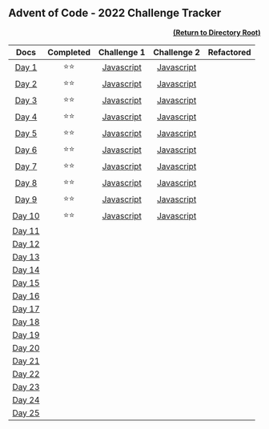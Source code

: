 ## Advent of Code - 2022 Challenge Tracker

[<p align="right">**(Return to Directory Root)**</p>](https://github.com/BeckTimothy/Advent-of-Code/)

|                    **Docs**                    | **Completed** |                                               **Challenge 1**                                               |                                               **Challenge 2**                                               | **Refactored** |
|:----------------------------------------------:|:-------------:|:-----------------------------------------------------------------------------------------------------------:|:-----------------------------------------------------------------------------------------------------------:|:---------:|
|  [Day 1](https://adventofcode.com/2022/day/1)  | :star::star:  | [Javascript](https://github.com/BeckTimothy/Advent-of-Code/blob/master/2022/12-01-22/challenge-1/script.js) | [Javascript](https://github.com/BeckTimothy/Advent-of-Code/blob/master/2022/12-01-22/challenge-2/script.js) |  |
|  [Day 2](https://adventofcode.com/2022/day/2)  | :star::star:  | [Javascript](https://github.com/BeckTimothy/Advent-of-Code/blob/master/2022/12-02-22/challenge-1/script.js) | [Javascript](https://github.com/BeckTimothy/Advent-of-Code/blob/master/2022/12-02-22/challenge-2/script.js) |  |
|  [Day 3](https://adventofcode.com/2022/day/3)  | :star::star:  | [Javascript](https://github.com/BeckTimothy/Advent-of-Code/blob/master/2022/12-03-22/challenge-1/script.js) | [Javascript](https://github.com/BeckTimothy/Advent-of-Code/blob/master/2022/12-03-22/challenge-2/script.js) |  |
|  [Day 4](https://adventofcode.com/2022/day/4)  | :star::star:  | [Javascript](https://github.com/BeckTimothy/Advent-of-Code/blob/master/2022/12-04-22/challenge-1/script.js) | [Javascript](https://github.com/BeckTimothy/Advent-of-Code/blob/master/2022/12-04-22/challenge-2/script.js) |  |
|  [Day 5](https://adventofcode.com/2022/day/5)  | :star::star:  | [Javascript](https://github.com/BeckTimothy/Advent-of-Code/blob/master/2022/12-05-22/challenge-1/script.js) | [Javascript](https://github.com/BeckTimothy/Advent-of-Code/blob/master/2022/12-05-22/challenge-2/script.js) |  |
|  [Day 6](https://adventofcode.com/2022/day/6)  | :star::star:  | [Javascript](https://github.com/BeckTimothy/Advent-of-Code/blob/master/2022/12-06-22/challenge-1/script.js) | [Javascript](https://github.com/BeckTimothy/Advent-of-Code/blob/master/2022/12-06-22/challenge-2/script.js) |  | 
|  [Day 7](https://adventofcode.com/2022/day/7)  | :star::star:  | [Javascript](https://github.com/BeckTimothy/Advent-of-Code/blob/master/2022/12-07-22/challenge-1/script.js) | [Javascript](https://github.com/BeckTimothy/Advent-of-Code/blob/master/2022/12-07-22/challenge-2/script.js) |  |
|  [Day 8](https://adventofcode.com/2022/day/8)  | :star::star:  | [Javascript](https://github.com/BeckTimothy/Advent-of-Code/blob/master/2022/12-08-22/challenge-1/script.js) | [Javascript](https://github.com/BeckTimothy/Advent-of-Code/blob/master/2022/12-08-22/challenge-2/script.js) |  |
|  [Day 9](https://adventofcode.com/2022/day/9)  | :star::star:  | [Javascript](https://github.com/BeckTimothy/Advent-of-Code/blob/master/2022/12-09-22/challenge-1/script.js) | [Javascript](https://github.com/BeckTimothy/Advent-of-Code/blob/master/2022/12-09-22/challenge-2/script.js) |  |
| [Day 10](https://adventofcode.com/2022/day/10) | :star::star:  | [Javascript](https://github.com/BeckTimothy/Advent-of-Code/blob/master/2022/12-10-22/challenge-1/script.js) | [Javascript](https://github.com/BeckTimothy/Advent-of-Code/blob/master/2022/12-10-22/challenge-2/script.js) |  |
| [Day 11](https://adventofcode.com/2022/day/11) |               |                                                                                                             |                                                                                                             |  |
| [Day 12](https://adventofcode.com/2022/day/12) |               |                                                                                                             |                                                                                                             |  |
| [Day 13](https://adventofcode.com/2022/day/13) |               |                                                                                                             |                                                                                                             |  |
| [Day 14](https://adventofcode.com/2022/day/14) |               |                                                                                                             |                                                                                                             |  |
| [Day 15](https://adventofcode.com/2022/day/15) |               |                                                                                                             |                                                                                                             |  |
| [Day 16](https://adventofcode.com/2022/day/16) |               |                                                                                                             |                                                                                                             |  |
| [Day 17](https://adventofcode.com/2022/day/17) |               |                                                                                                             |                                                                                                             |  |
| [Day 18](https://adventofcode.com/2022/day/18) |               |                                                                                                             |                                                                                                             |  |
| [Day 19](https://adventofcode.com/2022/day/19) |               |                                                                                                             |                                                                                                             |  |
| [Day 20](https://adventofcode.com/2022/day/20) |               |                                                                                                             |                                                                                                             |  |
| [Day 21](https://adventofcode.com/2022/day/21) |               |                                                                                                             |                                                                                                             |  |
| [Day 22](https://adventofcode.com/2022/day/22) |               |                                                                                                             |                                                                                                             |  |
| [Day 23](https://adventofcode.com/2022/day/23) |               |                                                                                                             |                                                                                                             |  |
| [Day 24](https://adventofcode.com/2022/day/24) |               |                                                                                                             |                                                                                                             |  |
| [Day 25](https://adventofcode.com/2022/day/25) |               |                                                                                                             |                                                                                                             |  |